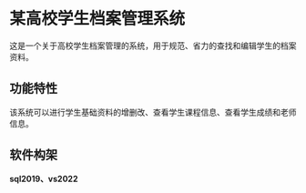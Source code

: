# 某高校学生档案管理系统
这是一个关于高校学生档案管理的系统，用于规范、省力的查找和编辑学生的档案资料。
## 功能特性
该系统可以进行学生基础资料的增删改、查看学生课程信息、查看学生成绩和老师信息。
## 软件构架
**sql2019、vs2022**
